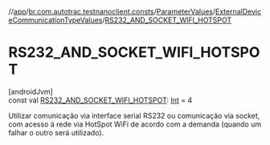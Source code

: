 //[app](../../../../index.md)/[br.com.autotrac.testnanoclient.consts](../../index.md)/[ParameterValues](../index.md)/[ExternalDeviceCommunicationTypeValues](index.md)/[RS232_AND_SOCKET_WIFI_HOTSPOT](-r-s232_-a-n-d_-s-o-c-k-e-t_-w-i-f-i_-h-o-t-s-p-o-t.md)

# RS232_AND_SOCKET_WIFI_HOTSPOT

[androidJvm]\
const val [RS232_AND_SOCKET_WIFI_HOTSPOT](-r-s232_-a-n-d_-s-o-c-k-e-t_-w-i-f-i_-h-o-t-s-p-o-t.md): [Int](https://kotlinlang.org/api/latest/jvm/stdlib/kotlin/-int/index.html) = 4

Utilizar comunicação via interface serial RS232 ou comunicação via socket, com acesso à rede via HotSpot WiFi de acordo com a demanda (quando um falhar o outro será utilizado).
